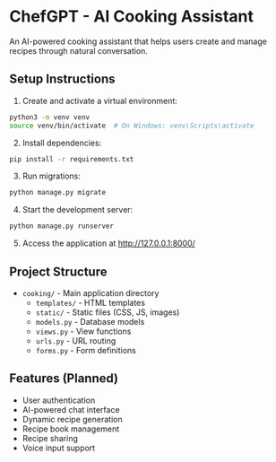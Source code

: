 # ChefGPT - AI Cooking Assistant

An AI-powered cooking assistant that helps users create and manage recipes through natural conversation.

## Setup Instructions

1. Create and activate a virtual environment:
```bash
python3 -m venv venv
source venv/bin/activate  # On Windows: venv\Scripts\activate
```

2. Install dependencies:
```bash
pip install -r requirements.txt
```

3. Run migrations:
```bash
python manage.py migrate
```

4. Start the development server:
```bash
python manage.py runserver
```

5. Access the application at http://127.0.0.1:8000/

## Project Structure

- `cooking/` - Main application directory
  - `templates/` - HTML templates
  - `static/` - Static files (CSS, JS, images)
  - `models.py` - Database models
  - `views.py` - View functions
  - `urls.py` - URL routing
  - `forms.py` - Form definitions

## Features (Planned)

- User authentication
- AI-powered chat interface
- Dynamic recipe generation
- Recipe book management
- Recipe sharing
- Voice input support 